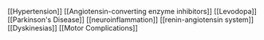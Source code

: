 [[Hypertension]]
[[Angiotensin-converting enzyme inhibitors]]
[[Levodopa]]
[[Parkinson's Disease]]
[[neuroinflammation]]
[[renin-angiotensin system]]
[[Dyskinesias]]
[[Motor Complications]]
